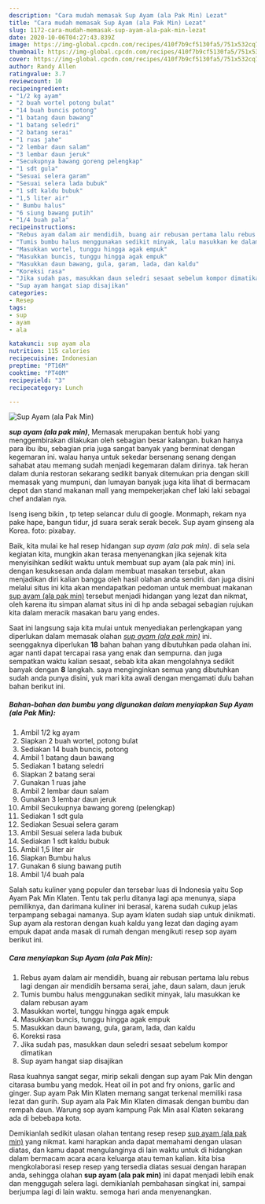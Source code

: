 ```yaml
---
description: "Cara mudah memasak Sup Ayam (ala Pak Min) Lezat"
title: "Cara mudah memasak Sup Ayam (ala Pak Min) Lezat"
slug: 1172-cara-mudah-memasak-sup-ayam-ala-pak-min-lezat
date: 2020-10-06T04:27:43.839Z
image: https://img-global.cpcdn.com/recipes/410f7b9cf5130fa5/751x532cq70/sup-ayam-ala-pak-min-foto-resep-utama.jpg
thumbnail: https://img-global.cpcdn.com/recipes/410f7b9cf5130fa5/751x532cq70/sup-ayam-ala-pak-min-foto-resep-utama.jpg
cover: https://img-global.cpcdn.com/recipes/410f7b9cf5130fa5/751x532cq70/sup-ayam-ala-pak-min-foto-resep-utama.jpg
author: Randy Allen
ratingvalue: 3.7
reviewcount: 10
recipeingredient:
- "1/2 kg ayam"
- "2 buah wortel potong bulat"
- "14 buah buncis potong"
- "1 batang daun bawang"
- "1 batang seledri"
- "2 batang serai"
- "1 ruas jahe"
- "2 lembar daun salam"
- "3 lembar daun jeruk"
- "Secukupnya bawang goreng pelengkap"
- "1 sdt gula"
- "Sesuai selera garam"
- "Sesuai selera lada bubuk"
- "1 sdt kaldu bubuk"
- "1,5 liter air"
- " Bumbu halus"
- "6 siung bawang putih"
- "1/4 buah pala"
recipeinstructions:
- "Rebus ayam dalam air mendidih, buang air rebusan pertama lalu rebus lagi dengan air mendidih bersama serai, jahe, daun salam, daun jeruk"
- "Tumis bumbu halus menggunakan sedikit minyak, lalu masukkan ke dalam rebusan ayam"
- "Masukkan wortel, tunggu hingga agak empuk"
- "Masukkan buncis, tunggu hingga agak empuk"
- "Masukkan daun bawang, gula, garam, lada, dan kaldu"
- "Koreksi rasa"
- "Jika sudah pas, masukkan daun seledri sesaat sebelum kompor dimatikan"
- "Sup ayam hangat siap disajikan"
categories:
- Resep
tags:
- sup
- ayam
- ala

katakunci: sup ayam ala 
nutrition: 115 calories
recipecuisine: Indonesian
preptime: "PT16M"
cooktime: "PT40M"
recipeyield: "3"
recipecategory: Lunch

---
```



![Sup Ayam (ala Pak Min)](https://img-global.cpcdn.com/recipes/410f7b9cf5130fa5/751x532cq70/sup-ayam-ala-pak-min-foto-resep-utama.jpg)

<b><i>sup ayam (ala pak min)</i></b>, Memasak merupakan bentuk hobi yang menggembirakan dilakukan oleh sebagian besar kalangan. bukan hanya para ibu ibu, sebagian pria juga sangat banyak yang berminat dengan kegemaran ini. walau hanya untuk sekedar bersenang senang dengan sahabat atau memang sudah menjadi kegemaran dalam dirinya. tak heran dalam dunia restoran sekarang sedikit banyak ditemukan pria dengan skill memasak yang mumpuni, dan lumayan banyak juga kita lihat di bermacam depot dan stand makanan mall yang mempekerjakan chef laki laki sebagai chef andalan nya.

Iseng iseng bikin , tp tetep selancar dulu di google. Monmaph, rekam nya pake hape, bangun tidur, jd suara serak serak becek. Sup ayam ginseng ala Korea. foto: pixabay.

Baik, kita mulai ke hal resep hidangan <i>sup ayam (ala pak min)</i>. di sela sela kegiatan kita, mungkin akan terasa menyenangkan jika sejenak kita menyisihkan sedikit waktu untuk membuat sup ayam (ala pak min) ini. dengan kesuksesan anda dalam membuat masakan tersebut, akan menjadikan diri kalian bangga oleh hasil olahan anda sendiri. dan juga disini melalui situs ini kita akan mendapatkan pedoman untuk membuat makanan <u>sup ayam (ala pak min)</u> tersebut menjadi hidangan yang lezat dan nikmat, oleh karena itu simpan alamat situs ini di hp anda sebagai sebagian rujukan kita dalam meracik masakan baru yang endes.


Saat ini langsung saja kita mulai untuk menyediakan perlengkapan yang diperlukan dalam memasak olahan <u><i>sup ayam (ala pak min)</i></u> ini. seenggaknya diperlukan <b>18</b> bahan bahan yang dibutuhkan pada olahan ini. agar nanti dapat tercapai rasa yang enak dan sempurna. dan juga sempatkan waktu kalian sesaat, sebab kita akan mengolahnya sedikit banyak dengan <b>8</b> langkah. saya menginginkan semua yang dibutuhkan sudah anda punya disini, yuk mari kita awali dengan mengamati dulu bahan bahan berikut ini.

<!--inarticleads1-->

##### Bahan-bahan dan bumbu yang digunakan dalam menyiapkan Sup Ayam (ala Pak Min):

1. Ambil 1/2 kg ayam
1. Siapkan 2 buah wortel, potong bulat
1. Sediakan 14 buah buncis, potong
1. Ambil 1 batang daun bawang
1. Sediakan 1 batang seledri
1. Siapkan 2 batang serai
1. Gunakan 1 ruas jahe
1. Ambil 2 lembar daun salam
1. Gunakan 3 lembar daun jeruk
1. Ambil Secukupnya bawang goreng (pelengkap)
1. Sediakan 1 sdt gula
1. Sediakan Sesuai selera garam
1. Ambil Sesuai selera lada bubuk
1. Sediakan 1 sdt kaldu bubuk
1. Ambil 1,5 liter air
1. Siapkan  Bumbu halus
1. Gunakan 6 siung bawang putih
1. Ambil 1/4 buah pala


Salah satu kuliner yang populer dan tersebar luas di Indonesia yaitu Sop Ayam Pak Min Klaten. Tentu tak perlu ditanya lagi apa menunya, siapa pemiliknya, dan darimana kuliner ini berasal, karena sudah cukup jelas terpampang sebagai namanya. Sup ayam klaten sudah siap untuk dinikmati. Sup ayam ala restoran dengan kuah kaldu yang lezat dan daging ayam empuk dapat anda masak di rumah dengan mengikuti resep sop ayam berikut ini. 

<!--inarticleads2-->

##### Cara menyiapkan Sup Ayam (ala Pak Min):

1. Rebus ayam dalam air mendidih, buang air rebusan pertama lalu rebus lagi dengan air mendidih bersama serai, jahe, daun salam, daun jeruk
1. Tumis bumbu halus menggunakan sedikit minyak, lalu masukkan ke dalam rebusan ayam
1. Masukkan wortel, tunggu hingga agak empuk
1. Masukkan buncis, tunggu hingga agak empuk
1. Masukkan daun bawang, gula, garam, lada, dan kaldu
1. Koreksi rasa
1. Jika sudah pas, masukkan daun seledri sesaat sebelum kompor dimatikan
1. Sup ayam hangat siap disajikan


Rasa kuahnya sangat segar, mirip sekali dengan sup ayam Pak Min dengan citarasa bumbu yang medok. Heat oil in pot and fry onions, garlic and ginger. Sup ayam Pak Min Klaten memang sangat terkenal memiliki rasa lezat dan gurih. Sup ayam ala Pak Min Klaten dimasak dengan bumbu dan rempah daun. Warung sop ayam kampung Pak Min asal Klaten sekarang ada di bebebapa kota. 

Demikianlah sedikit ulasan olahan tentang resep resep <u>sup ayam (ala pak min)</u> yang nikmat. kami harapkan anda dapat memahami dengan ulasan diatas, dan kamu dapat mengulanginya di lain waktu untuk di hidangkan dalam bermacam acara acara keluarga atau teman kalian. kita bisa mengkolaborasi resep resep yang tersedia diatas sesuai dengan harapan anda, sehingga olahan <b>sup ayam (ala pak min)</b> ini dapat menjadi lebih enak dan menggugah selera lagi. demikianlah pembahasan singkat ini, sampai berjumpa lagi di lain waktu. semoga hari anda menyenangkan.
